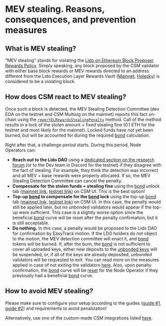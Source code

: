 # MEV stealing. Reasons, consequences, and prevention measures

## What is MEV stealing?

"MEV stealing" stands for violating the [Lido on Ethereum Block Proposer Rewards Policy](https://snapshot.org/#/lido-snapshot.eth/proposal/0x7ac2431dc0eddcad4a02ba220a19f451ab6b064a0eaef961ed386dc573722a7f). Simply speaking, any block proposed by the CSM validator with either base block rewards or MEV rewards directed to an address different from the Lido Execution Layer Rewards Vault ([Mainnet](/deployed-contracts/index.md), [Holesky](/deployed-contracts/holesky.md)) is considered to be a violating block.

## How does CSM react to MEV stealing?

Once such a block is detected, the MEV Stealing Detection Committee (dev EOA on the testnet and CSM Multisig on the mainnet) reports this fact on-chain using the [`reportELRewardsStealingPenalty`](https://github.com/lidofinance/community-staking-module/blob/939482e028139603fbdc13536194ebd22a3e3868/src/CSModule.sol#L1010) method. Call of the method results in a lock of the stolen amount + fixed stealing fine (0.1 ETH for the testnet and most likely for the mainnet). Locked funds have not yet been burned, but will be accounted for during the required [bond](../join-csm#bond) calculation.

Right after that, a challenge period starts. During this period, Node Operators can:

- **Reach out to the Lido DAO** using a [dedicated section on the research forum](https://research.lido.fi/c/csm-support/21) (or to the Dev team in Discord for the testnet) if they disagree with the fact of stealing. For example, they think the detection was incorrect and all MEV + base rewards were properly allocated. If so, the MEV Stealing Detection Committee can cancel the penalty.
- **Compensate for the stolen funds + stealing fine** using the [bond](../join-csm#bond) unlock tab ([mainnet link](https://csm.lido.fi/bond/unlock), [testnet link](https://csm.testnet.fi/bond/unlock)) on CSM UI. This is the best option!
- **Top-up [bond](../join-csm#bond) to compensate for the [bond](../join-csm#bond) lock** using the top-up [bond](../join-csm#bond) tab ([mainnet link](https://csm.lido.fi/bond/add), [testnet link](https://csm.testnet.fi/bond/add)) on CSM UI. In this case, the penalty would still be applied later, but no unbonded validators would appear if the top-up were sufficient. This case is a slightly worse option since the beneficial [bond](../join-csm#bond) curve will be reset after the penalty confirmation, but it is still acceptable.
- **Do nothing.** In this case, a penalty would be proposed to the Lido DAO for confirmation by EasyTrack motion. If the LDO holders do not object to the motion, the MEV detection committee will enact it, and [bond](../join-csm#bond) tokens will be burned. If, after the burn, the [bond](../join-csm#bond) is not sufficient to cover all uploaded keys, either new deposits to the [unbonded keys](/staking-modules/csm/join-csm#unbonded-validators) will be suspended, or, if all of the keys are already deposited, unbonded validators will be requested to exit. You can read more on the measures applied in case of not exiting the validators [here](/staking-modules/csm/validator-exits#protocol-initiated-exits). Also, upon penalty confirmation, the [bond](../join-csm#bond) curve will be [reset](/staking-modules/csm/penalties.md#benefits-reset) for the Node Operator if they previously had a beneficial [bond](../join-csm#bond) curve.

## How to avoid MEV stealing?

Please make sure to configure your setup according to the guides ([guide #1](https://operatorportal.lido.fi/modules/community-staking-module), [guide #2](https://dvt-homestaker.stakesaurus.com/bonded-validators-setup/lido-csm)) and requirements to avoid penalization!

Alternatively, use one of the custom-made CSM integrations listed [here](https://operatorportal.lido.fi/modules/community-staking-module).
